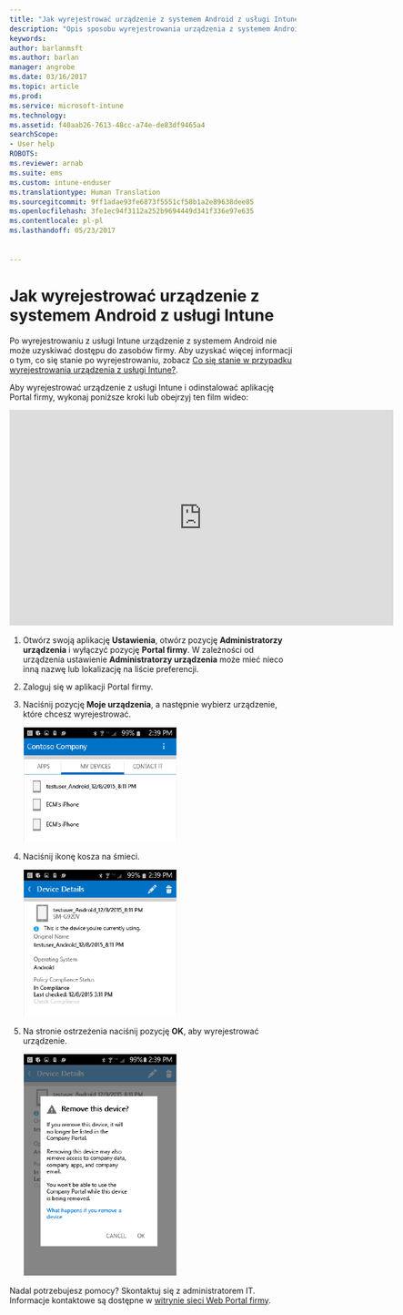 ```yaml
---
title: "Jak wyrejestrować urządzenie z systemem Android z usługi Intune | Microsoft Docs"
description: "Opis sposobu wyrejestrowania urządzenia z systemem Android z usługi Intune"
keywords: 
author: barlanmsft
ms.author: barlan
manager: angrobe
ms.date: 03/16/2017
ms.topic: article
ms.prod: 
ms.service: microsoft-intune
ms.technology: 
ms.assetid: f40aab26-7613-48cc-a74e-de83df9465a4
searchScope:
- User help
ROBOTS: 
ms.reviewer: arnab
ms.suite: ems
ms.custom: intune-enduser
ms.translationtype: Human Translation
ms.sourcegitcommit: 9ff1adae93fe6873f5551cf58b1a2e89638dee85
ms.openlocfilehash: 3fe1ec94f3112a252b9694449d341f336e97e635
ms.contentlocale: pl-pl
ms.lasthandoff: 05/23/2017


---
```



# <a name="how-to-unenroll-your-android-device-from-intune"></a>Jak wyrejestrować urządzenie z systemem Android z usługi Intune

Po wyrejestrowaniu z usługi Intune urządzenie z systemem Android nie może uzyskiwać dostępu do zasobów firmy.  Aby uzyskać więcej informacji o tym, co się stanie po wyrejestrowaniu, zobacz [Co się stanie w przypadku wyrejestrowania urządzenia z usługi Intune?](what-happens-if-you-unenroll-your-device-from-intune-android.md).

Aby wyrejestrować urządzenie z usługi Intune i odinstalować aplikację Portal firmy, wykonaj poniższe kroki lub obejrzyj ten film wideo:

<iframe width="675" height="379" src="https://www.youtube.com/embed/K-Vi7lNfaMk" frameborder="0" allowfullscreen></iframe>

1. Otwórz swoją aplikację **Ustawienia**, otwórz pozycję **Administratorzy urządzenia** i wyłączyć pozycję **Portal firmy**. W zależności od urządzenia ustawienie **Administratorzy urządzenia** może mieć nieco inną nazwę lub lokalizację na liście preferencji.

2.  Zaloguj się w aplikacji Portal firmy.

3.  Naciśnij pozycję **Moje urządzenia**, a następnie wybierz urządzenie, które chcesz wyrejestrować.

    ![Wybierz urządzenie, które chcesz wyrejestrować.](./media/andr-1-my-devices-choose.png)

4.  Naciśnij ikonę kosza na śmieci.

    ![Naciśnij ikonę kosza na śmieci.](./media/andr-2-tap-trashcan.png)

5.  Na stronie ostrzeżenia naciśnij pozycję **OK**, aby wyrejestrować urządzenie.

    ![Usuń urządzenie.](./media/andr-3-warning-about-remove.png)

Nadal potrzebujesz pomocy? Skontaktuj się z administratorem IT. Informacje kontaktowe są dostępne w [witrynie sieci Web Portal firmy](http://portal.manage.microsoft.com).

